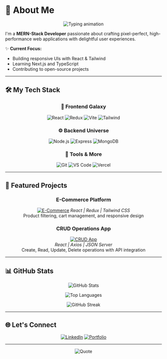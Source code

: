 # 💫 About Me  
<div align="center">
  <img src="https://readme-typing-svg.demolab.com?font=Fira+Code&weight=600&size=26&pause=1000&color=4F46E5&center=true&vCenter=true&width=500&lines=👋+Hi%2C+I'm+Syed+Ammar!;🚀+MERN-Stack+Developer;💡+Passionate+about+UI%2FUX;📚+Learning+Next.js+%26+TypeScript" alt="Typing animation" />
</div>

I'm a **MERN-Stack Developer** passionate about crafting pixel-perfect, high-performance web applications with delightful user experiences.  

✨ **Current Focus:**  
- Building responsive UIs with React & Tailwind  
- Learning Next.js and TypeScript  
- Contributing to open-source projects  

---

## 🛠️ My Tech Stack  
<div align="center">

### 🎨 Frontend Galaxy  
<div>
  <img src="https://img.shields.io/badge/React-61DAFB?style=for-the-badge&logo=react&logoColor=black" alt="React" />
  <img src="https://img.shields.io/badge/Redux-764ABC?style=for-the-badge&logo=redux&logoColor=white" alt="Redux" />
  <img src="https://img.shields.io/badge/Vite-646CFF?style=for-the-badge&logo=vite&logoColor=white" alt="Vite" />
  <img src="https://img.shields.io/badge/TailwindCSS-06B6D4?style=for-the-badge&logo=tailwind-css&logoColor=white" alt="Tailwind" />
</div>

### ⚙️ Backend Universe  
<div>
  <img src="https://img.shields.io/badge/Node.js-339933?style=for-the-badge&logo=nodedotjs&logoColor=white" alt="Node.js" />
  <img src="https://img.shields.io/badge/Express-000000?style=for-the-badge&logo=express&logoColor=white" alt="Express" />
  <img src="https://img.shields.io/badge/MongoDB-47A248?style=for-the-badge&logo=mongodb&logoColor=white" alt="MongoDB" />
</div>

### 🔧 Tools & More  
<div>
  <img src="https://img.shields.io/badge/Git-F05032?style=for-the-badge&logo=git&logoColor=white" alt="Git" />
  <img src="https://img.shields.io/badge/VS_Code-007ACC?style=for-the-badge&logo=visual-studio-code&logoColor=white" alt="VS Code" />
  <img src="https://img.shields.io/badge/Vercel-000000?style=for-the-badge&logo=vercel&logoColor=white" alt="Vercel" />
</div>

</div>

---

## 🚀 Featured Projects  
<div align="center">

### E-Commerce Platform  
[![E-Commerce](https://ammarhussain50.github.io/E-commerce-website/screenshots/project1.png)](https://e-commerce-website-g5y1.vercel.app/)
*React | Redux | Tailwind CSS*  
Product filtering, cart management, and responsive design  

### CRUD Operations App  
[![CRUD App](https://ammarhussain50.github.io/CRUD-app-using-Axios/screenshots/project2.png)](https://crud-app-using-axios-beta.vercel.app/)  
*React | Axios | JSON Server*  
Create, Read, Update, Delete operations with API integration  

</div>

---

## 📊 GitHub Stats  
<div align="center">
  
![GitHub Stats](https://github-readme-stats.vercel.app/api?username=ammarhussain50&show_icons=true&theme=radical&count_private=true)

![Top Languages](https://github-readme-stats.vercel.app/api/top-langs/?username=ammarhussain50&layout=compact&theme=radical)

![GitHub Streak](https://streak-stats.demolab.com/?user=ammarhussain50&theme=radical)

</div>

---

## 🌐 Let's Connect  
<div align="center">

[![LinkedIn](https://img.shields.io/badge/LinkedIn-0A66C2?style=for-the-badge&logo=linkedin&logoColor=white)](https://www.linkedin.com/in/ammar-hussain-886084241/)
[![Portfolio](https://img.shields.io/badge/Portfolio-4F46E5?style=for-the-badge&logo=vercel&logoColor=white)](https://portfolio-j921.vercel.app/)

</div>

---

<div align="center">
  
![Quote](https://quotes-github-readme.vercel.app/api?type=horizontal&theme=merko)



</div>
